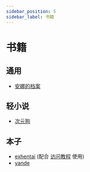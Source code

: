 ```yaml
---
sidebar_position: 5
sidebar_label: 书籍
---
```

# 书籍

## 通用

- [安娜的档案](https://zh.annas-archive.org/)

## 轻小说

- [次元狗](https://www.acgndog.com/)

## 本子

- [exhentai](https://nicebowl.fun/11) (配合 [访问教程](https://nicebowl.fun/11) 使用)
- [yande](https://yande.re/post)
